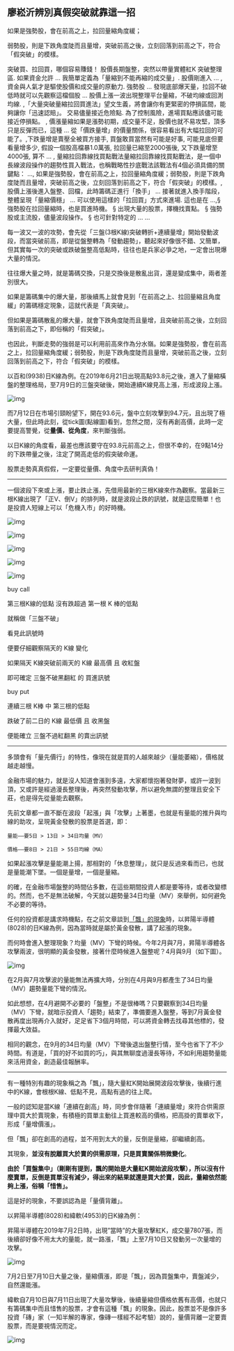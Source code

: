 ## 廖崧沂辨別真假突破就靠這一招

如果是強勢股，會在前高之上，拉回量縮角度緩；

弱勢股，則是下跌角度陡而且量增，突破前高之後，立刻回落到前高之下，符合「假突破」的模樣。

突破買、拉回買，哪個容易賺錢！  股價長期盤整，突然以帶量實體紅K 突破整理區. 如果資金允許 ... 我簡單定義為「量縮到不能再縮的成交量」. 股價剛進入 ... ,資金與人氣才是驅使股價和成交量的原動力. 強勢股 ... 發現底部爆天量，拉回不破低時就可以先觀察這檔個股 ... 股價上漲一波出現整理平台量縮，不破均線或回測均線. ,「大量突破量縮拉回買進法」望文生義，將會讓你有更緊密的停損區間，能夠讓你「迅速認賠」。 交易儘量接近危險點. 為了控制風險，進場買點應該儘可能接近停損點。 , 價漲量縮如果是漲勢初期，成交量不足，股價也就不易攻堅，頂多只是反彈而已，這種 ... 從「價跌量增」的價量關係，很容易看出有大幅拉回的可能了。,下跌量增是賣壓全被買方接手, 買盤敢買當然有可能是好事, 可能見底但要看量增多少, 假設一個股高檔暴1.0萬張, 拉回量已縮至2000張後, 又下跌量增至4000張, 算不 ... , 量縮拉回靠線找買點戰法量縮拉回靠線找買點戰法，是一個中長線波段操作的趨勢性買入戰法，也稱戰略性抄底戰法該戰法有4個必須具備的關鍵點： ..., 如果是強勢股，會在前高之上，拉回量縮角度緩；弱勢股，則是下跌角度陡而且量增，突破前高之後，立刻回落到前高之下，符合「假突破」的模樣。, 股價上漲後進入盤整、回檔，此時籌碼正進行「換手」 ... 接著就進入換手階段，整體呈現「量縮價穩」 ... 可以使用這樣的「拉回買」方式來進場. 這也是在 ...,§ 強勢股在拉回量縮時，也是買進時機。 § 出現大量的股票，擇機找賣點。 § 強勢股或主流股，儘量波段操作。 § 也可針對特定的 ... ...



每一波又一波的攻勢，會先從「三盤(3根K線)突破轉折+連續量增」開始發動波段，而當突破前高，即是從盤整轉為「發動趨勢」，聽起來好像很不錯、又簡單，但其實每一次的突破或跌破盤整高低點時，往往也是兵家必爭之地，一定會出現爆大量的情況。

往往爆大量之時，就是籌碼交換，只是交換後是散亂出貨，還是變成集中，兩者差別很大。

如果是籌碼集中的爆大量，那後續馬上就會見到「在前高之上、拉回量縮且角度緩」的籌碼穩定現象，這就代表是「真突破」。

但如果是籌碼散亂的爆大量，就會下跌角度陡而且量增，且突破前高之後，立刻回落到前高之下，即俗稱的「假突破」。

 

也因此，判斷走勢的強弱是可以利用前高來作為分水嶺。如果是強勢股，會在前高之上，拉回量縮角度緩；弱勢股，則是下跌角度陡而且量增，突破前高之後，立刻回落到前高之下，符合「假突破」的模樣。

 

以百和(9938)日K線為例。在2019年6月21日出現高點93.8元之後，進入了量縮橫盤的整理格局，至7月9日的三盤突破後，開始連續K線見高上漲，形成波段上漲。

![img](images/12.jpg)



而7月12日在市場引頸盼望下，開在93.6元，盤中立刻攻擊到94.7元，且出現了極大量，但此時此刻，從tick圖(點線圖)看到，忽然之間，沒有再創高價，此時一定要提高警覺，從**量價、從角度**，來判斷強弱。

 

以日K線的角度看，最差也應該要守在93.8元前高之上，但很不幸的，在9點14分的下跌帶量之後，注定了開高走低的假突破命運。


股票走勢真真假假，一定要從量價、角度中去研判真偽！



---



一個波段下來或上漲，要止跌止漲，先借用最新的三根K線來作為觀察。當最新三根K線出現了「正V、倒V」的排列時，就是波段止跌的訊號，就是這麼簡單！也是投資人短線上可以「危機入市」的好時機。



![img](images/1.png)

![img](images/2.png)



![img](images/3.png)

![img](images/4.png)

![img](images/5.png)

buy call

第三根K線的低點 沒有跌超過 第一根 K 棒的低點

就稱做「三盤不破」

看見此訊號時

便要仔細觀察隔天的 K線 變化

如果隔天 K線突破前兩天的 K線 最高價 且 收紅盤

即可確定 三盤不破黑翻紅 的 買進訊號



buy put

連續三根 K棒 中 第三根的低點

跌破了前二日的 K線 最低價 且 收黑盤

便能確立 三盤不過紅翻黑 的賣出訊號

---

多頭會有「量先價行」的特性，像現在就是買的人越來越少（量能萎縮），價格就越走越慢。

 

金融市場的魅力，就是沒人知道會漲到多遠，大家都懷抱著發財夢，或許一波到頂，又或許是經過漫長整理後，再突然發動攻擊，所以避免無謂的整理且安全下莊，也是得先從量能去觀察。

先前文章都一直不斷在波段「起漲」與「攻擊」上著墨，也就是有量能的推升與均線的助攻，呈現黃金發散的股票是首選，即：

`量能——要5日 > 13日 > 34日均量（MV）`

`價格——要8日 > 21日 > 55日均線（MA）`



如果起漲攻擊是量能潮上揚，那相對的「休息整理」，就只是反過來看而已，也就是量能潮下墜。一個是量增，一個是量縮。

的確，在金融市場盤整的時間佔多數，在這些期間投資人都是要等待，或者改變標的。然而，也不是無法破解，今天就以趨勢量34日均量（MV）來舉例，如何避免不必要的等待。 

任何的投資都是講求時機點，在之前文章談到[「飄」的現象](https://www.businesstoday.com.tw/article/category/80402/post/201907190027/「上漲量縮」就要趕緊逃命？這2檔股票走勢讓%)時，以昇陽半導體(8028)的日K線為例，因為當時就是屬於黃金發散，講了起漲的現象。

而何時會進入整理現象？均量（MV）下彎的時候。今年2月與7月，昇陽半導體各攻擊兩波，很明顯的黃金發散，接著什麼時候進入盤整呢？4月與9月（如下圖）。

![img](images/8028.png)

在2月與7月攻擊波的量能無法再擴大時，分別在4月與9月都產生了34日均量（MV）趨勢量能下彎的情況。

 

如此想想，在4月避開不必要的「盤整」不是很棒嗎？只要觀察到34日均量（MV）下彎，就暗示投資人「趨勢」結束了，準備要進入盤整，等到7月黃金發散再度出現再介入就好，足足省下3個月時間，可以將資金轉去找尋其他標的，發揮最大效益。

 

相同的觀念，在9月的34日均量（MV）下彎後退出盤整行情，至今也省下了不少時間。有道是，「買的好不如買的巧」，與其無聊度過漫長等待，不如利用趨勢量能來活用資金，創造最佳報酬率。

---



有一種特別有趣的現象稱之為「飄」，隨大量紅K開始展開波段攻擊後，後續行進中的K線，會根根K線、低點不見，高點有過的往上爬。

一般的認知是當K線「連續在創高」時，同步會伴隨著「連續量增」來符合供需原理中買大於賣現象，有積極的買單主動往上買進較高的價格，把高掛的賣單收下，形成「量增價漲」。

但「飄」卻在創高的過程，並不用到太大的量，反倒是量縮，卻繼續創高。

 

其現象，**並沒有脫離買大於賣的供需原理，只是買賣關係稍微變化**。 

**由於「買盤集中」（剛剛有提到，飄的開始是大量紅K開始波段攻擊），所以沒有什麼賣單，反倒是買單沒有減少，得出來的結果就還是買大於賣，因此，量縮依然能夠上漲，俗稱「惜售」。**

這是好的現象，不要誤認為是「量價背離」。

 以昇陽半導體(8028)和緯軟(4953)的日K線為例： 

昇陽半導體在2019年7月2日時，出現”當時”的大量攻擊紅K，成交量7807張，而後續卻好像不用太大的量能，就一路漲，「飄」上至7月10日又發動另一次量增的攻擊。 

![img](images/191.jpg)

7月2日至7月10日大量之後，量縮價漲，即是「飄」，因為買盤集中，賣盤減少，自然還能漲。

緯軟自7月10日與7月11日出現了大量攻擊後，後續量縮但價格依舊有高價，也就只有籌碼集中而且惜售的股票，才會有這種「飄」的現象。因此，股票並不是像許多投資「磚」家（一知半解的專家，像磚一樣經不起考驗）說的，量價背離一定要賣股票，而是要視情況而定。

![img](images/192.jpg)